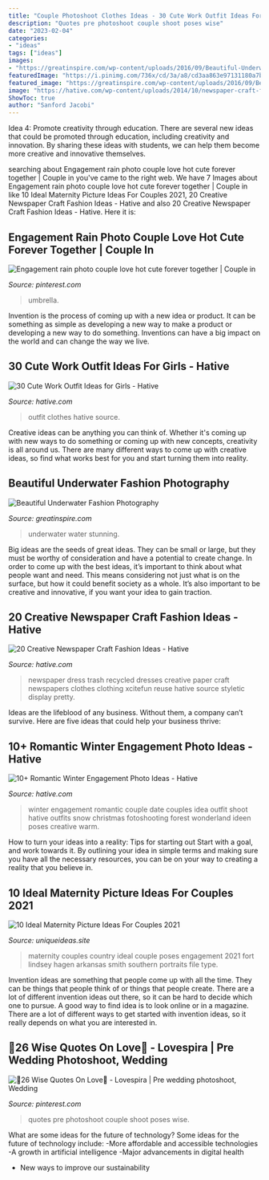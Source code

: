 ```yaml
---
title: "Couple Photoshoot Clothes Ideas - 30 Cute Work Outfit Ideas For Girls"
description: "Quotes pre photoshoot couple shoot poses wise"
date: "2023-02-04"
categories:
- "ideas"
tags: ["ideas"]
images:
- "https://greatinspire.com/wp-content/uploads/2016/09/Beautiful-Underwater-Fashion-Photography-18.jpg"
featuredImage: "https://i.pinimg.com/736x/cd/3a/a8/cd3aa863e97131180a7b51691c0aa7c6.jpg"
featured_image: "https://greatinspire.com/wp-content/uploads/2016/09/Beautiful-Underwater-Fashion-Photography-18.jpg"
image: "https://hative.com/wp-content/uploads/2014/10/newspaper-craft-fashion-ideas/15-creative-newspaper-craft-fashion-ideas.jpg"
ShowToc: true
author: "Sanford Jacobi"
---
```



Idea 4: Promote creativity through education.
There are several new ideas that could be promoted through education, including creativity and innovation. By sharing these ideas with students, we can help them become more creative and innovative themselves.

	

		
searching about Engagement rain photo couple love hot cute forever together | Couple in you've came to the right web. We have 7 Images about Engagement rain photo couple love hot cute forever together | Couple in like 10 Ideal Maternity Picture Ideas For Couples 2021, 20 Creative Newspaper Craft Fashion Ideas - Hative and also 20 Creative Newspaper Craft Fashion Ideas - Hative. Here it is:
		
    
## Engagement Rain Photo Couple Love Hot Cute Forever Together | Couple In

<img loading=lazy src="https://i.pinimg.com/736x/b5/b9/42/b5b942d542afd1236883e15188d0127a--photo-couple-rain.jpg" onerror="this.onerror=null;this.src='https://tse2.mm.bing.net/th?id=OIP.ZHRDs8KewNGGQt2hOYx6kgHaLH&amp;pid=15.1';" alt="Engagement rain photo couple love hot cute forever together | Couple in">

_Source: pinterest.com_

>umbrella. 

	

Invention is the process of coming up with a new idea or product. It can be something as simple as developing a new way to make a product or developing a new way to do something. Inventions can have a big impact on the world and can change the way we live.

    
## 30 Cute Work Outfit Ideas For Girls - Hative

<img loading=lazy src="https://hative.com/wp-content/uploads/2015/02/work-outfit-ideas/2-cute-work-outfit-ideas-for-girls.jpg" onerror="this.onerror=null;this.src='https://tse4.mm.bing.net/th?id=OIP.aUaQlZhrYSzlL2ysEzIY7AHaLH&amp;pid=15.1';" alt="30 Cute Work Outfit Ideas for Girls - Hative">

_Source: hative.com_

>outfit clothes hative source. 

	

Creative ideas can be anything you can think of. Whether it's coming up with new ways to do something or coming up with new concepts, creativity is all around us. There are many different ways to come up with creative ideas, so find what works best for you and start turning them into reality.

    
## Beautiful Underwater Fashion Photography

<img loading=lazy src="https://greatinspire.com/wp-content/uploads/2016/09/Beautiful-Underwater-Fashion-Photography-18.jpg" onerror="this.onerror=null;this.src='https://tse3.mm.bing.net/th?id=OIP.vGIuO4dRn2LAIl8H9b1_YQHaLH&amp;pid=15.1';" alt="Beautiful Underwater Fashion Photography">

_Source: greatinspire.com_

>underwater water stunning. 

	

Big ideas are the seeds of great ideas. They can be small or large, but they must be worthy of consideration and have a potential to create change. In order to come up with the best ideas, it’s important to think about what people want and need. This means considering not just what is on the surface, but how it could benefit society as a whole. It’s also important to be creative and innovative, if you want your idea to gain traction.

    
## 20 Creative Newspaper Craft Fashion Ideas - Hative

<img loading=lazy src="https://hative.com/wp-content/uploads/2014/10/newspaper-craft-fashion-ideas/15-creative-newspaper-craft-fashion-ideas.jpg" onerror="this.onerror=null;this.src='https://tse4.mm.bing.net/th?id=OIP.IejDamsUQNQSrqNCzMfXuQHaKo&amp;pid=15.1';" alt="20 Creative Newspaper Craft Fashion Ideas - Hative">

_Source: hative.com_

>newspaper dress trash recycled dresses creative paper craft newspapers clothes clothing xcitefun reuse hative source styletic display pretty. 

	

Ideas are the lifeblood of any business. Without them, a company can’t survive. Here are five ideas that could help your business thrive:

    
## 10+ Romantic Winter Engagement Photo Ideas - Hative

<img loading=lazy src="https://hative.com/wp-content/uploads/2014/11/winter-engagement-photo-ideas/4-winter-engagement-photo-ideas.jpg" onerror="this.onerror=null;this.src='https://tse2.mm.bing.net/th?id=OIP.PttkRVoaTZOdBu3shGPDtQHaLI&amp;pid=15.1';" alt="10+ Romantic Winter Engagement Photo Ideas - Hative">

_Source: hative.com_

>winter engagement romantic couple date couples idea outfit shoot hative outfits snow christmas fotoshooting forest wonderland ideen poses creative warm. 

	

How to turn your ideas into a reality: Tips for starting out
Start with a goal, and work towards it. By outlining your idea in simple terms and making sure you have all the necessary resources, you can be on your way to creating a reality that you believe in.

    
## 10 Ideal Maternity Picture Ideas For Couples 2021

<img loading=lazy src="https://www.uniqueideas.site/wp-content/uploads/elegant-country-maternity-picture-ideas-selection-photo-and.jpg" onerror="this.onerror=null;this.src='https://tse2.mm.bing.net/th?id=OIP.jrEUnNg9vE7UbqQlpyrDLwHaLE&amp;pid=15.1';" alt="10 Ideal Maternity Picture Ideas For Couples 2021">

_Source: uniqueideas.site_

>maternity couples country ideal couple poses engagement 2021 fort lindsey hagen arkansas smith southern portraits file type. 

	

Invention ideas are something that people come up with all the time. They can be things that people think of or things that people create. There are a lot of different invention ideas out there, so it can be hard to decide which one to pursue. A good way to find idea is to look online or in a magazine. There are a lot of different ways to get started with invention ideas, so it really depends on what you are interested in.

    
## 💞26 Wise Quotes On Love💞 - Lovespira | Pre Wedding Photoshoot, Wedding

<img loading=lazy src="https://i.pinimg.com/736x/cd/3a/a8/cd3aa863e97131180a7b51691c0aa7c6.jpg" onerror="this.onerror=null;this.src='https://tse3.mm.bing.net/th?id=OIP.wYQbyeTPqthGTdodP7fdewHaLG&amp;pid=15.1';" alt="💞26 Wise Quotes On Love💞 - Lovespira | Pre wedding photoshoot, Wedding">

_Source: pinterest.com_

>quotes pre photoshoot couple shoot poses wise. 

	

What are some ideas for the future of technology?
Some ideas for the future of technology include: 
-More affordable and accessible technologies 
-A growth in artificial intelligence 
-Major advancements in digital health 
- New ways to improve our sustainability

